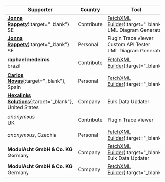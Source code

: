 Supporter|Country|Tool|Why/How|Users|When
---|---|---|---|---|---
[**Jonna Rappety**](https://rappen.net){:target="_blank"}<br/>SE|Contribute|[FetchXML Builder](https://fethchxmlbuilder.com){:target="_blank"}<br/>UML Diagram Generator|<small></small>|<small></small>|<small>April 2025</small>
[**Jonna Rappety**](https://rappen.net){:target="_blank"}<br/>SE|Personal|Plugin Trace Viewer<br/>Custom API Tester<br/>UML Diagram Generator|<small></small>|<small></small>|<small>April 2025</small>
**raphael medeiros**<br/>brazil|Contribute|[FetchXML Builder](https://fethchxmlbuilder.com){:target="_blank"}|<small>Report Bugs<br/>Helping</small>|<small>Developer<br/>Customizer</small>|<small>April 2025</small>
[**Carlos Novas**](https://www.linkedin.com/in/carlosnovas/){:target="_blank"}, Spain|Personal|[FetchXML Builder](https://fethchxmlbuilder.com){:target="_blank"}|<small>OOB can't</small>|<small>Developer</small>|<small>February 2025</small>
[**Hexalinks Solutions**](https://www.hexalinks.com/){:target="_blank"}, United States|Company|Bulk Data Updater|<small>OOB can't</small>|<small>Administrator</small>|<small>January 2025</small>
_anonymous_<br/>UK|Contribute|Plugin Trace Viewer|<small>Save Time<br/>Quality<br/>OOB can't</small>|<small></small>|<small>January 2025</small>
_anonymous_, Czechia|Personal|[FetchXML Builder](https://fethchxmlbuilder.com){:target="_blank"}|<small></small>|<small>Developer</small>|<small>November 2024</small>
**ModulAcht GmbH & Co. KG**<br/>Germany|Company|[FetchXML Builder](https://fethchxmlbuilder.com){:target="_blank"}<br/>Bulk Data Updater|<small></small>|<small>Developer<br/>Administrator</small>|<small>November 2024</small>
**ModulAcht GmbH & Co. KG**<br/>Germany|Company|[FetchXML Builder](https://fethchxmlbuilder.com){:target="_blank"}|<small></small>|<small>Developer<br/>Administrator</small>|<small>November 2024</small>
